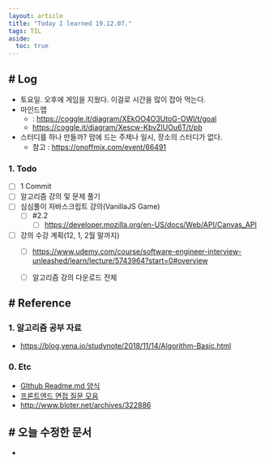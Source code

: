 ```yaml
---
layout: article
title: "Today I learned 19.12.07."
tags: TIL
aside:
  toc: true
---
```


## # Log

- 토요일. 오후에 게임을 지웠다. 이걸로 시간을 많이 잡아 먹는다.
- 마인드맵 
  - : https://coggle.it/diagram/XEkOO4O3UtoG-OWl/t/goal
  - https://coggle.it/diagram/Xescw-KbvZlUOu6T/t/pb
- 스터디를 하나 만들까? 맘에 드는 주제나 일시, 장소의 스터디가 없다. 
  - 참고 : https://onoffmix.com/event/66491

### 1. Todo

- [ ] 1 Commit
- [ ] 알고리즘 강의 및 문제 풀기
- [ ] 심심풀이 자바스크립트 강의(VanillaJS Game)
  - [ ] \#2.2
    - [ ] https://developer.mozilla.org/en-US/docs/Web/API/Canvas_API
- [ ] 강의 수강 계획(12, 1, 2월 말까지)
  - [ ] https://www.udemy.com/course/software-engineer-interview-unleashed/learn/lecture/5743964?start=0#overview
  - [ ] 알고리즘 강의 다운로드 전체



## # Reference

### 1. 알고리즘 공부 자료

- https://blog.yena.io/studynote/2018/11/14/Algorithm-Basic.html



### 0. Etc

- [GIthub Readme.md 양식](https://gist.github.com/PurpleBooth/109311bb0361f32d87a2)
- [프론트엔드 면접 질문 모음](https://velog.io/@honeysuckle/%EC%8B%A0%EC%9E%85-%ED%94%84%EB%A1%A0%ED%8A%B8%EC%97%94%EB%93%9C-%EB%A9%B4%EC%A0%91-%EC%A7%88%EB%AC%B8-%EB%AA%A8%EC%9D%8C)
- http://www.bloter.net/archives/322886



## # 오늘 수정한 문서

- 

